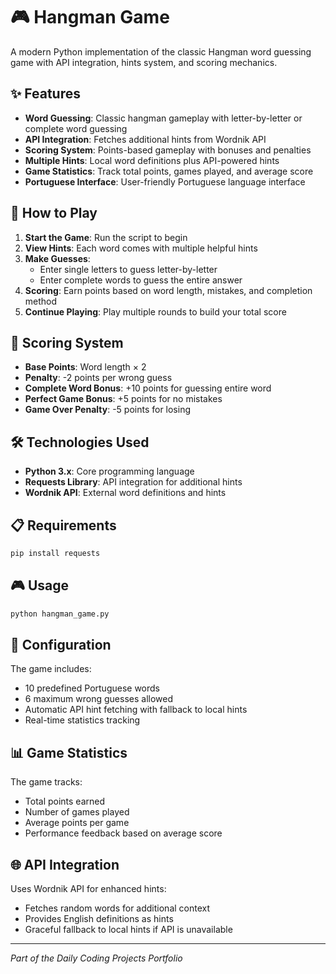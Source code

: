 # 🎮 Hangman Game

A modern Python implementation of the classic Hangman word guessing game with API integration, hints system, and scoring mechanics.

## ✨ Features

- **Word Guessing**: Classic hangman gameplay with letter-by-letter or complete word guessing
- **API Integration**: Fetches additional hints from Wordnik API
- **Scoring System**: Points-based gameplay with bonuses and penalties
- **Multiple Hints**: Local word definitions plus API-powered hints
- **Game Statistics**: Track total points, games played, and average score
- **Portuguese Interface**: User-friendly Portuguese language interface

## 🚀 How to Play

1. **Start the Game**: Run the script to begin
2. **View Hints**: Each word comes with multiple helpful hints
3. **Make Guesses**: 
   - Enter single letters to guess letter-by-letter
   - Enter complete words to guess the entire answer
4. **Scoring**: Earn points based on word length, mistakes, and completion method
5. **Continue Playing**: Play multiple rounds to build your total score

## 🎯 Scoring System

- **Base Points**: Word length × 2
- **Penalty**: -2 points per wrong guess
- **Complete Word Bonus**: +10 points for guessing entire word
- **Perfect Game Bonus**: +5 points for no mistakes
- **Game Over Penalty**: -5 points for losing

## 🛠️ Technologies Used

- **Python 3.x**: Core programming language
- **Requests Library**: API integration for additional hints
- **Wordnik API**: External word definitions and hints

## 📋 Requirements

```bash
pip install requests
```

## 🎮 Usage

```bash
python hangman_game.py
```

## 🔧 Configuration

The game includes:
- 10 predefined Portuguese words
- 6 maximum wrong guesses allowed
- Automatic API hint fetching with fallback to local hints
- Real-time statistics tracking

## 📊 Game Statistics

The game tracks:
- Total points earned
- Number of games played
- Average points per game
- Performance feedback based on average score

## 🌐 API Integration

Uses Wordnik API for enhanced hints:
- Fetches random words for additional context
- Provides English definitions as hints
- Graceful fallback to local hints if API is unavailable

---

*Part of the Daily Coding Projects Portfolio*